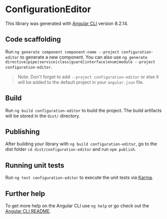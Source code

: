 # ConfigurationEditor

This library was generated with [Angular CLI](https://github.com/angular/angular-cli) version 8.2.14.

## Code scaffolding

Run `ng generate component component-name --project configuration-editor` to generate a new component. You can also use `ng generate directive|pipe|service|class|guard|interface|enum|module --project configuration-editor`.
> Note: Don't forget to add `--project configuration-editor` or else it will be added to the default project in your `angular.json` file. 

## Build

Run `ng build configuration-editor` to build the project. The build artifacts will be stored in the `dist/` directory.

## Publishing

After building your library with `ng build configuration-editor`, go to the dist folder `cd dist/configuration-editor` and run `npm publish`.

## Running unit tests

Run `ng test configuration-editor` to execute the unit tests via [Karma](https://karma-runner.github.io).

## Further help

To get more help on the Angular CLI use `ng help` or go check out the [Angular CLI README](https://github.com/angular/angular-cli/blob/master/README.md).
